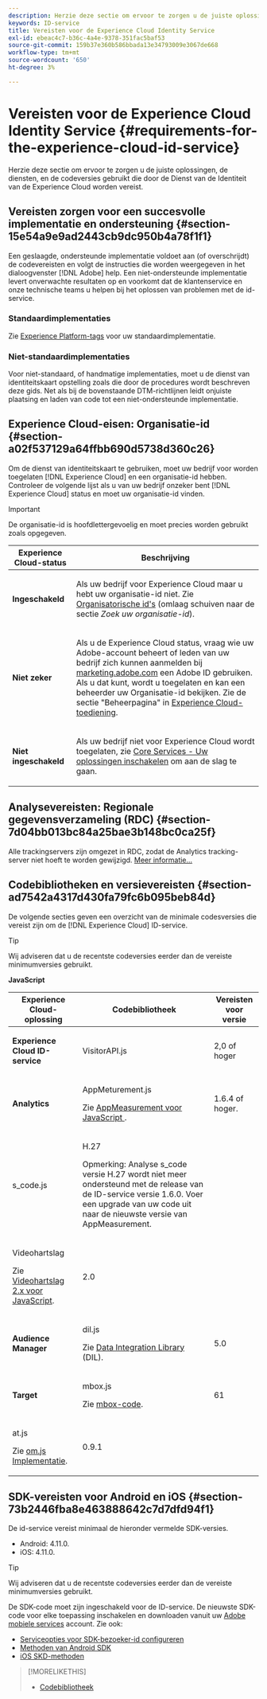```yaml
---
description: Herzie deze sectie om ervoor te zorgen u de juiste oplossingen, de diensten, en de codeversies gebruikt die door de Dienst van de Identiteit van de Experience Cloud worden vereist.
keywords: ID-service
title: Vereisten voor de Experience Cloud Identity Service
exl-id: ebeac4c7-b36c-4a4e-9378-351fac5baf53
source-git-commit: 159b37e360b586bbada13e34793009e3067de668
workflow-type: tm+mt
source-wordcount: '650'
ht-degree: 3%

---
```


# Vereisten voor de Experience Cloud Identity Service {#requirements-for-the-experience-cloud-id-service}

Herzie deze sectie om ervoor te zorgen u de juiste oplossingen, de diensten, en de codeversies gebruikt die door de Dienst van de Identiteit van de Experience Cloud worden vereist.

## Vereisten zorgen voor een succesvolle implementatie en ondersteuning {#section-15e54a9e9ad2443cb9dc950b4a78f1f1}

Een geslaagde, ondersteunde implementatie voldoet aan (of overschrijdt) de codevereisten en volgt de instructies die worden weergegeven in het dialoogvenster [!DNL Adobe] help. Een niet-ondersteunde implementatie levert onverwachte resultaten op en voorkomt dat de klantenservice en onze technische teams u helpen bij het oplossen van problemen met de id-service.

### Standaardimplementaties

Zie [Experience Platform-tags](https://experienceleague.adobe.com/docs/experience-platform/tags/home.html?lang=nl) voor uw standaardimplementatie.

### Niet-standaardimplementaties

Voor niet-standaard, of handmatige implementaties, moet u de dienst van identiteitskaart opstelling zoals die door de procedures wordt beschreven deze gids. Net als bij de bovenstaande DTM-richtlijnen leidt onjuiste plaatsing en laden van code tot een niet-ondersteunde implementatie.

## Experience Cloud-eisen: Organisatie-id {#section-a02f537129a64ffbb690d5738d360c26}

Om de dienst van identiteitskaart te gebruiken, moet uw bedrijf voor worden toegelaten [!DNL Experience Cloud] en een organisatie-id hebben. Controleer de volgende lijst als u van uw bedrijf onzeker bent [!DNL Experience Cloud] status en moet uw organisatie-id vinden.

>[!IMPORTANT]
>
>De organisatie-id is hoofdlettergevoelig en moet precies worden gebruikt zoals opgegeven.

<table id="table_6C74B676EB094C568D2439FDCC9A7830"> 
 <thead> 
  <tr> 
   <th colname="col1" class="entry"> Experience Cloud-status </th> 
   <th colname="col2" class="entry"> Beschrijving </th> 
  </tr> 
 </thead>
 <tbody> 
  <tr> 
   <td colname="col1"> <p> <b>Ingeschakeld</b> </p> </td> 
   <td colname="col2"> <p>Als uw bedrijf voor <span class="keyword"> Experience Cloud</span> maar u hebt uw organisatie-id niet. Zie <a href="https://experienceleague.adobe.com/docs/core-services/interface/manage-users-and-products/organizations.html" format="https" scope="external"> Organisatorische id's</a> (omlaag schuiven naar de sectie <i>Zoek uw organisatie-id</i>). </p> </td> 
  </tr> 
  <tr> 
   <td colname="col1"> <p> <b>Niet zeker</b> </p> </td> 
   <td colname="col2"> <p> Als u de <span class="keyword"> Experience Cloud</span> status, vraag wie uw Adobe-account beheert of leden van uw bedrijf zich kunnen aanmelden bij <a href="https://experiencecloud.adobe.com" format="https" scope="external"> marketing.adobe.com</a> een Adobe ID gebruiken. Als u dat kunt, wordt u toegelaten en kan een beheerder uw Organisatie-id bekijken. Zie de sectie "Beheerpagina" in <a href="https://experienceleague.adobe.com/docs/core-services/interface/experience-cloud.html?lang=en" format="https" scope="external"> Experience Cloud-toediening</a>. </p> </td> 
  </tr> 
  <tr> 
   <td colname="col1"> <p> <b>Niet ingeschakeld</b> </p> </td> 
   <td colname="col2"> <p> Als uw bedrijf niet voor Experience Cloud wordt toegelaten, zie <a href="https://experienceleague.adobe.com/docs/core-services/interface/about-core-services/core-services.html" format="https" scope="external"> Core Services - Uw oplossingen inschakelen</a> om aan de slag te gaan. </p> </td> 
  </tr> 
 </tbody> 
</table>

## Analysevereisten: Regionale gegevensverzameling (RDC) {#section-7d04bb013bc84a25bae3b148bc0ca25f}

Alle trackingservers zijn omgezet in RDC, zodat de Analytics tracking-server niet hoeft te worden gewijzigd. [Meer informatie...](https://experienceleague.adobe.com/docs/analytics/technotes/rdc/regional-data-collection.html?lang=en)

## Codebibliotheken en versievereisten {#section-ad7542a4317d430fa79fc6b095beb84d}

De volgende secties geven een overzicht van de minimale codesversies die vereist zijn om de [!DNL Experience Cloud] ID-service.

>[!TIP]
>
>Wij adviseren dat u de recentste codeversies eerder dan de vereiste minimumversies gebruikt.

**JavaScript**

<table id="table_8E773F76DBCB4797A0C117080CA8707C"> 
 <thead> 
  <tr> 
   <th colname="col1" class="entry"> Experience Cloud-oplossing </th> 
   <th colname="col3" class="entry"> Codebibliotheek </th> 
   <th colname="col4" class="entry"> Vereisten voor versie </th> 
  </tr> 
 </thead>
 <tbody> 
  <tr> 
   <td colname="col1"> <p> <b> <span class="keyword"> Experience Cloud</span> ID-service</b> </p> </td> 
   <td colname="col3"> <p> <span class="codeph"> VisitorAPI.js</span> </p> </td> 
   <td colname="col4"> <p>2,0 of hoger </p> </td> 
  </tr> 
  <tr> 
   <td colname="col1" morerows="2"> <p> <b> <span class="keyword"> Analytics </span> </b> </p> </td> 
   <td colname="col3"> <p> <span class="codeph"> AppMeturement.js</span> </p> <p>Zie <a href="https://experienceleague.adobe.com/docs/analytics/implementation/js/overview.html" format="https" scope="external"> AppMeasurement voor JavaScript </a>. </p> </td> 
   <td colname="col4"> <p>1.6.4 of hoger. </p> </td> 
  </tr> 
  <tr> 
   <td colname="col3"> <p> <span class="codeph"> s_code.js</span> </p> </td> 
   <td colname="col4"> <p>H.27 </p> <p> <p>Opmerking:  <span class="keyword"> Analyse</span> s_code versie H.27 wordt niet meer ondersteund met de release van de ID-service versie 1.6.0. Voer een upgrade van uw code uit naar de nieuwste versie van AppMeasurement. </p> </p> </td> 
  </tr> 
  <tr> 
   <td colname="col3"> <p>Videohartslag </p> <p>Zie <a href="https://experienceleague.adobe.com/docs/media-analytics/using/media-overview.html" format="https" scope="external"> Videohartslag 2.x voor JavaScript</a>. </p> </td> 
   <td colname="col4"> <p>2.0 </p> </td> 
  </tr> 
  <tr> 
   <td colname="col1"> <p> <b> <span class="keyword"> Audience Manager </span> </b> </p> </td> 
   <td colname="col3"> <p> <span class="codeph"> dil.js</span> </p> <p> Zie <a href="https://experienceleague.adobe.com/docs/audience-manager/user-guide/dil-api/dil-overview.html" format="https" scope="external"> Data Integration Library</a> (DIL). </p> </td> 
   <td colname="col4"> <p>5.0 </p></td> 
  </tr> 
  <tr> 
   <td colname="col1" morerows="1"> <p> <b> <span class="keyword"> Target </span> </b> </p> </td> 
   <td colname="col3"> <p> <span class="codeph"> mbox.js</span> </p> <p>Zie <a href="https://experienceleague.adobe.com/docs/target/using/implement-target/client-side/mbox-implement/mbox-technical.html" format="https" scope="external"> mbox-code</a>. </p> </td> 
   <td colname="col4"> <p>61 </p> </td> 
  </tr> 
  <tr> 
   <td colname="col3"> <p> <span class="codeph"> at.js</span> </p> <p>Zie <a href="https://experienceleague.adobe.com/docs/target/using/implement-target/client-side/at-js/how-atjs-works.html" format="https" scope="external"> om.js Implementatie</a>. </p> </td> 
   <td colname="col4"> <p>0.9.1 </p> </td> 
  </tr> 
 </tbody> 
</table>

## SDK-vereisten voor Android en iOS {#section-73b2446fba8e463888642c7d7dfd94f1}

De id-service vereist minimaal de hieronder vermelde SDK-versies.

* Android: 4.11.0.
* iOS: 4.11.0.

>[!TIP]
>
>Wij adviseren dat u de recentste codeversies eerder dan de vereiste minimumversies gebruikt.

De SDK-code moet zijn ingeschakeld voor de ID-service. De nieuwste SDK-code voor elke toepassing inschakelen en downloaden vanuit uw [Adobe mobiele services](https://mobilemarketing.adobe.com/) account. Zie ook:

* [Serviceopties voor SDK-bezoeker-id configureren](https://experienceleague.adobe.com/docs/mobile-services/using/manage-app-settings-ug/configuring-app/t-config-visitor.html)
* [Methoden van Android SDK](https://experienceleague.adobe.com/docs/mobile-services/android/experience-cloud-android/c-marketing-cloud.html)
* [iOS SKD-methoden](https://experienceleague.adobe.com/docs/mobile-services/ios/exp-cloud-ios/marketing-cloud.html)

>[!MORELIKETHIS]
>
>* [Codebibliotheek](../library/library.md#concept-ff27497375644a898d47984aefb21c97)

